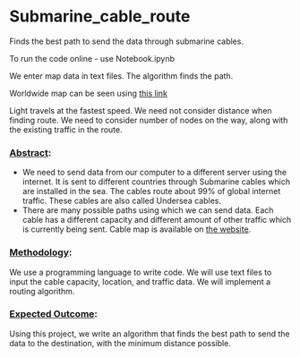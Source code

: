 # Submarine_cable_route

Finds the best path to send the data through submarine cables.

To run the code online - use Notebook.ipynb

We enter map data in text files. The algorithm finds the path.

Worldwide map can be seen using
[this link](https://www.submarinecablemap.com/)

Light travels at the fastest speed. We need not consider distance when finding route.
We need to consider number of nodes on the way, along with the existing traffic in the route.

### <ins> Abstract</ins>: 

  * We need to send data from our computer to a different server using the internet. It is sent to different countries through Submarine cables which are installed in the sea. The cables route about 99% of global internet traffic. These cables are also called Undersea cables.
  * There are many possible paths using which we can send data. Each cable has a different capacity and different amount of other traffic which is currently being sent.
Cable map is available on [the website](https://www.submarinecablemap.com/).

### <ins> Methodology</ins>: 

  We use a programming language to write code. We will use text files to input the cable capacity, location, and traffic data. We will implement a routing algorithm.

### <ins> Expected Outcome</ins>: 

  Using this project, we write an algorithm that finds the best path to send the data to the destination, with the minimum distance possible.
